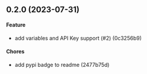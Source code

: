 ## 0.2.0 (2023-07-31)

#### Feature

* add variables and API Key support (#2) (0c3256b9)

#### Chores

* add pypi badge to readme (2477b75d)

